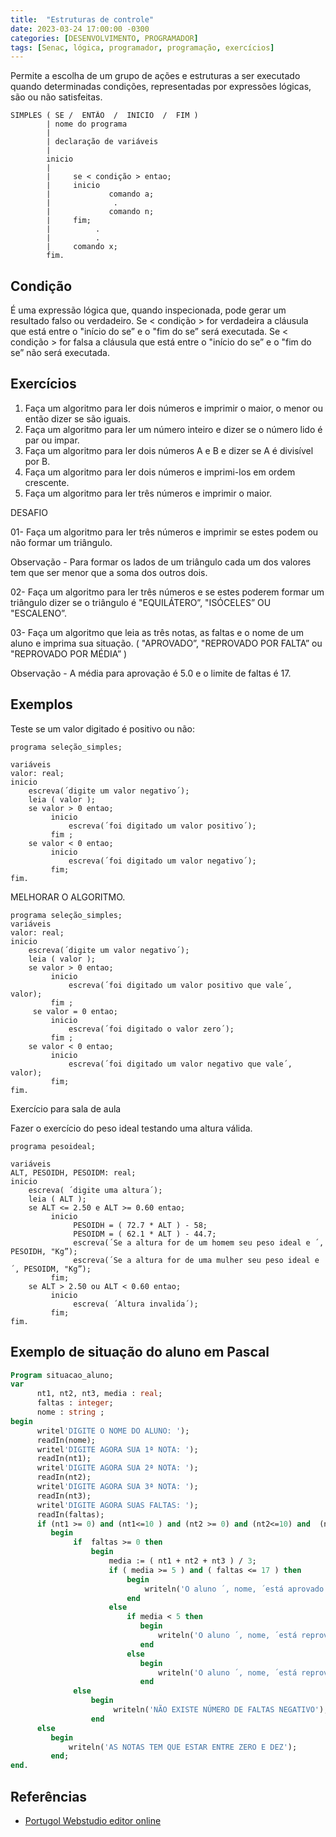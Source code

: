 ```yaml
---
title:  "Estruturas de controle"
date: 2023-03-24 17:00:00 -0300
categories: [DESENVOLVIMENTO, PROGRAMADOR]
tags: [Senac, lógica, programador, programação, exercícios]
---
```

Permite a escolha de um grupo de ações e estruturas a ser executado quando determinadas condições, representadas por expressões lógicas, são ou não satisfeitas.

```code
SIMPLES ( SE /  ENTÃO  /  INICIO  /  FIM )
		| nome do programa
		|
		| declaração de variáveis
		|
   		inicio
		| 
		|     se < condição > entao;
        |     inicio
        |             comando a;
		|	           .
		|             comando n;
		|     fim;
		|          .
		|          .
		|     comando x;
		fim.

```

## Condição

É uma expressão lógica que, quando inspecionada, pode gerar um resultado falso ou verdadeiro. Se < condição > for verdadeira a cláusula que está entre o "início do se” e o "fim do se” será executada. Se < condição > for falsa a cláusula que está entre o "início do se” e o "fim do se” não será executada.

## Exercícios

1. Faça um algoritmo para ler dois números e imprimir o maior, o menor ou então dizer se são iguais.
2. Faça um algoritmo para ler um número inteiro e dizer se o número lido é par ou impar.
3. Faça um algoritmo para ler dois números A e B e dizer se A é divisível por B.
4. Faça um algoritmo para ler dois números e imprimi-los em ordem crescente.
5. Faça um algoritmo para ler três números e imprimir o maior.

DESAFIO

01- Faça um algoritmo para ler três números e imprimir se estes podem ou não formar um triângulo.

Observação - Para formar os lados de um triângulo cada um dos valores tem que ser menor que a soma dos outros dois.

02- Faça um algoritmo para ler três números e se estes poderem formar um triângulo dizer se o triângulo é "EQUILÁTERO”, "ISÓCELES” OU "ESCALENO”.

03- Faça um algoritmo que leia as três notas, as faltas e o nome de um aluno e imprima sua situação. ( "APROVADO”, "REPROVADO POR FALTA” ou "REPROVADO POR MÉDIA” )

Observação - A média para aprovação é 5.0 e o limite de faltas é 17.

## Exemplos

Teste se um valor digitado é positivo ou não:

```code
programa seleção_simples;

variáveis
valor: real;
inicio
    escreva(´digite um valor negativo´);
    leia ( valor );
    se valor > 0 entao; 
         inicio
             escreva(´foi digitado um valor positivo´);
         fim ;
    se valor < 0 entao; 
         inicio
             escreva(´foi digitado um valor negativo´);
         fim; 
fim.

```

MELHORAR O ALGORITMO.

```code
programa seleção_simples;
variáveis
valor: real;
inicio
    escreva(´digite um valor negativo´);
    leia ( valor );
    se valor > 0 entao; 
         inicio
             escreva(´foi digitado um valor positivo que vale´, valor);
         fim ;
     se valor = 0 entao; 
         inicio
             escreva(´foi digitado o valor zero´);
         fim ;
    se valor < 0 entao; 
         inicio
             escreva(´foi digitado um valor negativo que vale´, valor);
         fim; 
fim.

```

Exercício para sala de aula

Fazer o exercício do peso ideal testando uma altura válida.

```code
programa pesoideal;

variáveis
ALT, PESOIDH, PESOIDM: real;
inicio
    escreva( ´digite uma altura´);
    leia ( ALT );
    se ALT <= 2.50 e ALT >= 0.60 entao;
         inicio
              PESOIDH = ( 72.7 * ALT ) - 58;
              PESOIDM = ( 62.1 * ALT ) - 44.7;
              escreva(´Se a altura for de um homem seu peso ideal e ´, PESOIDH, "Kg”);
              escreva(´Se a altura for de uma mulher seu peso ideal e ´, PESOIDM, "Kg”);
         fim; 
    se ALT > 2.50 ou ALT < 0.60 entao;
         inicio
              escreva( ´Altura invalida´);
         fim;
fim.

```

## Exemplo de situação do aluno em Pascal

```pascal
Program situacao_aluno;
var
      nt1, nt2, nt3, media : real;
      faltas : integer;
      nome : string ;
begin
      writel'DIGITE O NOME DO ALUNO: ');
      readIn(nome); 
      writel'DIGITE AGORA SUA 1ª NOTA: ');
      readIn(nt1); 
      writel'DIGITE AGORA SUA 2ª NOTA: ');
      readIn(nt2); 
      writel'DIGITE AGORA SUA 3ª NOTA: ');
      readIn(nt3); 
      writel'DIGITE AGORA SUAS FALTAS: ');
      readIn(faltas); 
      if (nt1 >= 0) and (nt1<=10 ) and (nt2 >= 0) and (nt2<=10) and  (nt3 >= 0) and (nt3<=10 ) then
         begin
              if  faltas >= 0 then
                  begin
                      media := ( nt1 + nt2 + nt3 ) / 3;
                      if ( media >= 5 ) and ( faltas <= 17 ) then 
                          begin
                              writeln('O aluno ´, nome, ´está aprovado com média de ´, media );
                          end
                      else
                          if media < 5 then 
                             begin
                                 writeln('O aluno ´, nome, ´está reprovado por média com média de ´, media );
                             end
                          else
                             begin
                                 writeln('O aluno ´, nome, ´está reprovado por falta com ´, faltas, ´ faltas. );
                             end
              else
                  begin
                       writeln('NÃO EXISTE NÚMERO DE FALTAS NEGATIVO');
                  end
      else
         begin
             writeln('AS NOTAS TEM QUE ESTAR ENTRE ZERO E DEZ');
         end;
end.

```

## Referências

- [Portugol Webstudio editor online](https://dgadelha.github.io/Portugol-Webstudio/)
